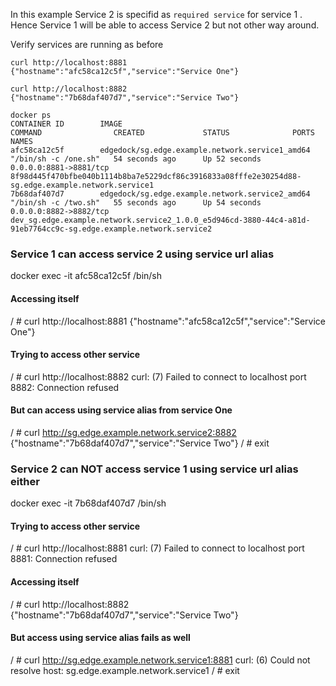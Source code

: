 
In this example Service 2 is specifid as `required service` for service 1 . Hence Service 1 will be able to access Service 2 but not other way around. 


Verify services are running as before
```
curl http://localhost:8881
{"hostname":"afc58ca12c5f","service":"Service One"}

curl http://localhost:8882
{"hostname":"7b68daf407d7","service":"Service Two"}
```

```
docker ps
CONTAINER ID        IMAGE                                             COMMAND                CREATED             STATUS              PORTS                    NAMES
afc58ca12c5f        edgedock/sg.edge.example.network.service1_amd64   "/bin/sh -c /one.sh"   54 seconds ago      Up 52 seconds       0.0.0.0:8881->8881/tcp   8f98d445f470bfbe040b1114b8ba7e5229dcf86c3916833a08fffe2e30254d88-sg.edge.example.network.service1
7b68daf407d7        edgedock/sg.edge.example.network.service2_amd64   "/bin/sh -c /two.sh"   55 seconds ago      Up 54 seconds       0.0.0.0:8882->8882/tcp   dev_sg.edge.example.network.service2_1.0.0_e5d946cd-3880-44c4-a81d-91eb7764cc9c-sg.edge.example.network.service2
```

### Service 1 can access service 2 using service url alias

docker exec -it afc58ca12c5f /bin/sh
#### Accessing itself
/ # curl http://localhost:8881
{"hostname":"afc58ca12c5f","service":"Service One"}

#### Trying to access other service
/ # curl http://localhost:8882
curl: (7) Failed to connect to localhost port 8882: Connection refused

#### But can access using service alias from service One
/ # curl http://sg.edge.example.network.service2:8882
{"hostname":"7b68daf407d7","service":"Service Two"}
/ # exit


### Service 2 can NOT access service 1 using service url alias either
docker exec -it 7b68daf407d7 /bin/sh
#### Trying to access other service
/ # curl http://localhost:8881
curl: (7) Failed to connect to localhost port 8881: Connection refused
#### Accessing itself
/ # curl http://localhost:8882
{"hostname":"7b68daf407d7","service":"Service Two"}
#### But access using service alias fails as well
/ # curl http://sg.edge.example.network.service1:8881
curl: (6) Could not resolve host: sg.edge.example.network.service1
/ # exit

